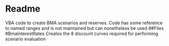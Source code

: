 # Readme
VBA code to create BMA scenarios and reserves.
Code has some reference to named ranges and is not maintained but can nonetheless be used
##Files
#BmaInterestRates
Creates the 8 discount curves required for performing scenario evaluation
